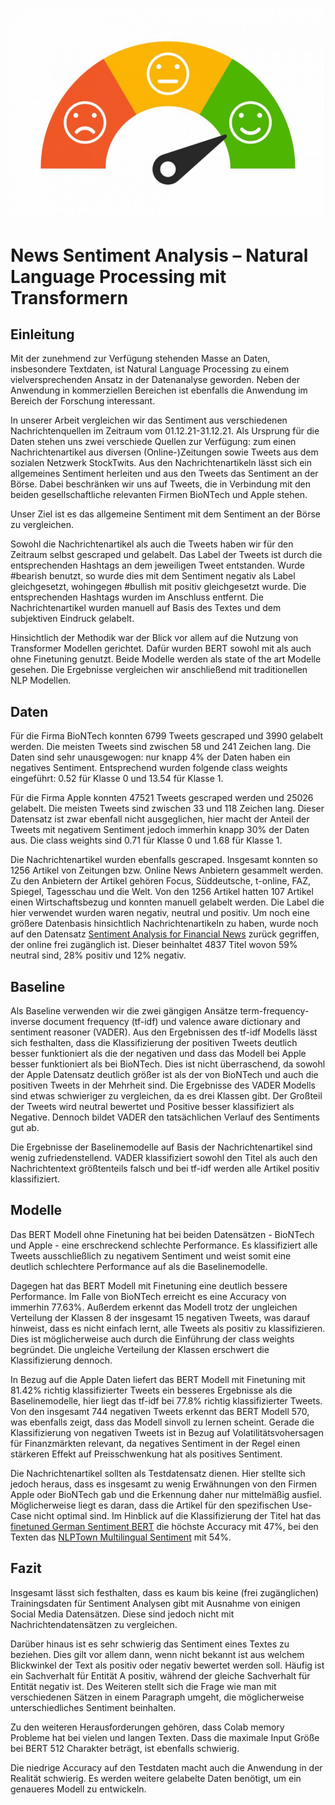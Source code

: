 ![Sentiment Analysis header image](preview/sentiment_analysis.jpg)
# News Sentiment Analysis – Natural Language Processing mit Transformern

## Einleitung
Mit der zunehmend zur Verfügung stehenden Masse an Daten, insbesondere Textdaten, ist Natural Language Processing zu einem vielversprechenden Ansatz in der Datenanalyse geworden. Neben der Anwendung in kommerziellen Bereichen ist ebenfalls die Anwendung im Bereich der Forschung interessant.

In unserer Arbeit vergleichen wir das Sentiment aus verschiedenen Nachrichtenquellen im Zeitraum vom 01.12.21-31.12.21. Als Ursprung für die Daten stehen uns zwei verschiede Quellen zur Verfügung: zum einen Nachrichtenartikel aus diversen (Online-)Zeitungen sowie Tweets aus dem sozialen Netzwerk StockTwits. Aus den Nachrichtenartikeln lässt sich ein allgemeines Sentiment herleiten und aus den Tweets das Sentiment an der Börse. Dabei beschränken wir uns auf Tweets, die in Verbindung mit den beiden gesellschaftliche relevanten Firmen BioNTech und Apple stehen.

Unser Ziel ist es das allgemeine Sentiment mit dem Sentiment an der Börse zu vergleichen.

Sowohl die Nachrichtenartikel als auch die Tweets haben wir für den Zeitraum selbst gescraped und gelabelt. Das Label der Tweets ist durch die entsprechenden Hashtags an dem jeweiligen Tweet entstanden. Wurde #bearish benutzt, so wurde dies mit dem Sentiment negativ als Label gleichgesetzt, wohingegen #bullish mit positiv gleichgesetzt wurde. Die entsprechenden Hashtags wurden im Anschluss entfernt. Die Nachrichtenartikel wurden manuell auf Basis des Textes und dem subjektiven Eindruck gelabelt.

Hinsichtlich der Methodik war der Blick vor allem auf die Nutzung von Transformer Modellen gerichtet. Dafür wurden BERT sowohl mit als auch ohne Finetuning  genutzt. Beide Modelle werden als state of the art Modelle gesehen. Die Ergebnisse vergleichen wir anschließend mit traditionellen NLP Modellen.

## Daten
Für die Firma BioNTech konnten 6799 Tweets gescraped und 3990 gelabelt werden. Die meisten Tweets sind zwischen 58 und 241 Zeichen lang. Die Daten sind sehr unausgewogen: nur knapp 4% der Daten haben ein negatives Sentiment. Entsprechend wurden folgende class weights eingeführt: 0.52 für Klasse 0 und 13.54 für Klasse 1.

Für die Firma Apple konnten 47521 Tweets gescraped werden und 25026 gelabelt. Die meisten Tweets sind zwischen 33 und 118 Zeichen lang. Dieser Datensatz ist zwar ebenfall nicht ausgeglichen, hier macht der Anteil der Tweets mit negativem Sentiment jedoch immerhin knapp 30% der Daten aus. Die class weights sind 0.71 für Klasse 0 und 1.68 für Klasse 1.

Die Nachrichtenartikel wurden ebenfalls gescraped. Insgesamt konnten so 1256 Artikel von Zeitungen bzw. Online News Anbietern gesammelt werden. Zu den Anbietern der Artikel gehören Focus, Süddeutsche, t-online, FAZ, Spiegel, Tagesschau und die Welt. Von den 1256 Artikel hatten 107 Artikel einen Wirtschaftsbezug und konnten manuell gelabelt werden. Die Label die hier verwendet wurden waren negativ, neutral und positiv.
Um noch eine größere Datenbasis hinsichtlich Nachrichtenartikeln zu haben, wurde noch auf den Datensatz [Sentiment Analysis for Financial News](https://www.kaggle.com/ankurzing/sentiment-analysis-for-financial-news) zurück gegriffen, der online frei zugänglich ist. Dieser beinhaltet 4837 Titel wovon 59% neutral sind, 28% positiv und 12% negativ.


## Baseline
Als Baseline verwenden wir die zwei gängigen Ansätze term-frequency-inverse document frequency (tf-idf) und valence aware dictionary and sentiment reasoner (VADER).
Aus den Ergebnissen des tf-idf Modells lässt sich festhalten, dass die Klassifizierung der positiven Tweets deutlich besser funktioniert als die der negativen und dass das Modell bei Apple besser funktioniert als bei BioNTech. Dies ist nicht überraschend, da sowohl der Apple Datensatz deutlich größer ist als der von BioNTech und auch die positiven Tweets in der Mehrheit sind.
Die Ergebnisse des VADER Modells sind etwas schwieriger zu vergleichen, da es drei Klassen gibt. Der Großteil der Tweets wird neutral bewertet und Positive besser klassifiziert als Negative. Dennoch bildet VADER den tatsächlichen Verlauf des Sentiments gut ab.

Die Ergebnisse der Baselinemodelle auf Basis der Nachrichtenartikel sind wenig zufriedenstellend. VADER klassifiziert sowohl den Titel als auch den Nachrichtentext größtenteils falsch und bei tf-idf werden alle Artikel positiv klassifiziert.

## Modelle
Das BERT Modell ohne Finetuning hat bei beiden Datensätzen - BioNTech und Apple - eine erschreckend schlechte Performance. Es klassifiziert alle Tweets ausschließlich zu negativem Sentiment und weist somit eine deutlich schlechtere Performance auf als die Baselinemodelle. 

Dagegen hat das BERT Modell mit Finetuning eine deutlich bessere Performance. Im Falle von BioNTech erreicht es eine Accuracy von immerhin 77.63%. Außerdem erkennt das Modell trotz der ungleichen Verteilung der Klassen 8 der insgesamt 15 negativen Tweets, was darauf hinweist, dass es nicht einfach lernt, alle Tweets als positiv zu klassifizieren. Dies ist möglicherweise auch durch die Einführung der class weights begründet. Die ungleiche Verteilung der Klassen erschwert die Klassifizierung dennoch.

In Bezug auf die Apple Daten liefert das BERT Modell mit Finetuning mit 81.42% richtig klassifizierter Tweets ein besseres Ergebnisse als die Baselinemodelle, hier liegt das tf-idf bei 77.8% richtig klassifizierter Tweets. Von den insgesamt 744 negativen Tweets erkennt das BERT Modell 570, was ebenfalls zeigt, dass das Modell sinvoll zu lernen scheint. Gerade die Klassifizierung von negativen Tweets ist in Bezug auf Volatilitätsvohersagen für Finanzmärkten relevant, da negatives Sentiment in der Regel einen stärkeren Effekt auf Preisschwenkung hat als positives Sentiment. 

Die Nachrichtenartikel sollten als Testdatensatz dienen. Hier stellte sich jedoch heraus, dass es insgesamt zu wenig Erwähnungen von den Firmen Apple oder BioNTech gab und die Erkennung daher nur mittelmäßig ausfiel. Möglicherweise liegt es daran, dass die Artikel für den spezifischen Use-Case nicht optimal sind.
Im Hinblick auf die Klassifizierung der Titel hat das [finetuned German Sentiment BERT](https://huggingface.co/mdraw/german-news-sentiment-bert) die höchste Accuracy mit 47%, bei den Texten das [NLPTown Multilingual Sentiment](https://huggingface.co/nlptown/bert-base-multilingual-uncased-sentiment) mit 54%.


## Fazit
Insgesamt lässt sich festhalten, dass es kaum bis keine (frei zugänglichen) Trainingsdaten für Sentiment Analysen gibt mit Ausnahme von einigen Social Media Datensätzen. Diese sind jedoch nicht mit Nachrichtendatensätzen zu vergleichen.

Darüber hinaus ist es sehr schwierig das Sentiment eines Textes zu beziehen. Dies gilt vor allem dann, wenn nicht bekannt ist aus welchem Blickwinkel der Text als positiv oder negativ bewertet werden soll. Häufig ist ein Sachverhalt für Entität A positiv, während der gleiche Sachverhalt für Entität negativ ist. Des Weiteren stellt sich die Frage wie man mit verschiedenen Sätzen in einem Paragraph umgeht, die möglicherweise unterschiedliches Sentiment beinhalten.

Zu den weiteren Herausforderungen gehören, dass Colab memory Probleme hat bei vielen und langen Texten. Dass die maximale Input Größe bei BERT 512 Charakter beträgt, ist ebenfalls schwierig. 

Die niedrige Accuracy auf den Testdaten macht auch die Anwendung in der Realität schwierig. Es werden weitere gelabelte Daten benötigt, um ein genaueres Modell zu entwickeln.
